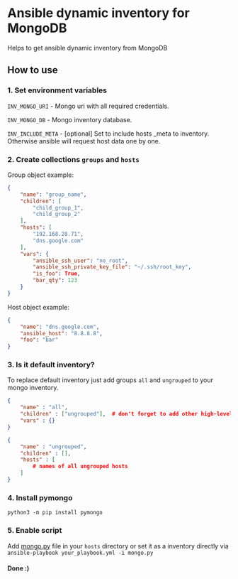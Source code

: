 # Ansible dynamic inventory for MongoDB

Helps to get ansible dynamic inventory from MongoDB

## How to use
### 1. Set environment variables
`INV_MONGO_URI` - Mongo uri with all required credentials.

`INV_MONGO_DB` - Mongo inventory database.

`INV_INCLUDE_META` - [optional] Set to include hosts _meta to inventory. Otherwise ansible will request host data one by one.


### 2. Create collections `groups` and `hosts`
Group object example:
```json
{
    "name": "group_name",
    "children": [
        "child_group_1",
        "child_group_2"
    ],
    "hosts": [
        "192.168.28.71",
        "dns.google.com"
    ],
    "vars": {
        "ansible_ssh_user": "no_root",
        "ansible_ssh_private_key_file": "~/.ssh/root_key",
        "is_foo": True,
        "bar_qty": 123
    }
}
```

Host object example:
```json
{
    "name": "dns.google.com",
    "ansible_host": "8.8.8.8",
    "foo": "bar"
}
```

### 3. Is it default inventory?
To replace default inventory just add groups `all` and `ungrouped` to your mongo inventory.

```json
{
    "name" : "all",
    "children" : ["ungrouped"],  # don't forget to add other high-level groups here
    "vars" : {}
}
```
```json
{
    "name" : "ungrouped",
    "children" : [],
    "hosts" : [
        # names of all ungrouped hosts
    ]
}
```

### 4. Install pymongo
`python3 -m pip install pymongo`

### 5. Enable script
Add [mongo.py](https://gitlab.com/true-web-app/ci-cd/mongodb-inventory/-/blob/master/mongo.py) file in your `hosts` directory or set it as a inventory directly via `ansible-playbook your_playbook.yml -i mongo.py`

#### Done :)

